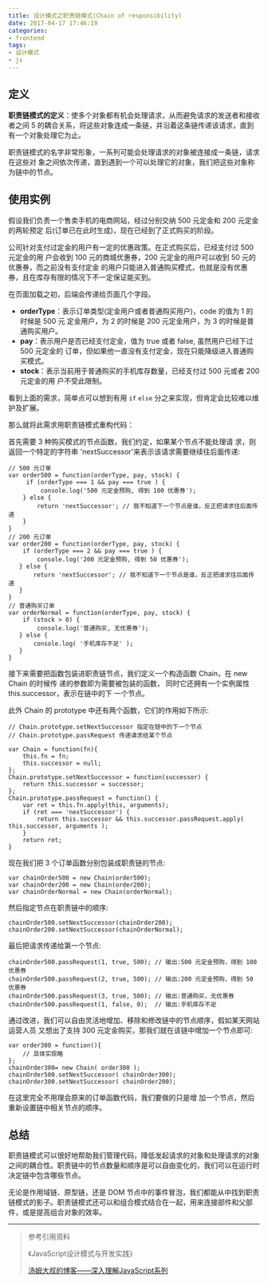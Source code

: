 ```yaml
---
title: 设计模式之职责链模式(Chain of responsibility)
date: 2017-04-17 17:46:19
categories:
- frontend
tags:
- 设计模式
- js
---
```


## 定义

**职责链模式的定义**：使多个对象都有机会处理请求，从而避免请求的发送者和接收者之间 5 的耦合关系，将这些对象连成一条链，并沿着这条链传递该请求，直到有一个对象处理它为止。

职责链模式的名字非常形象，一系列可能会处理请求的对象被连接成一条链，请求在这些对 象之间依次传递，直到遇到一个可以处理它的对象，我们把这些对象称为链中的节点。

<!-- more -->


## 使用实例


假设我们负责一个售卖手机的电商网站，经过分别交纳 500 元定金和 200 元定金的两轮预定
后(订单已在此时生成)，现在已经到了正式购买的阶段。


公司针对支付过定金的用户有一定的优惠政策。在正式购买后，已经支付过 500 元定金的用 户会收到 100 元的商城优惠券，200 元定金的用户可以收到 50 元的优惠券，而之前没有支付定金 的用户只能进入普通购买模式，也就是没有优惠券，且在库存有限的情况下不一定保证能买到。


在页面加载之初，后端会传递给页面几个字段。

- **orderType**：表示订单类型(定金用户或者普通购买用户)，code 的值为 1 的时候是 500 元 定金用户，为 2 的时候是 200 元定金用户，为 3 的时候是普通购买用户。
- **pay**：表示用户是否已经支付定金，值为 true 或者 false, 虽然用户已经下过 500 元定金的 订单，但如果他一直没有支付定金，现在只能降级进入普通购买模式。
- **stock**：表示当前用于普通购买的手机库存数量，已经支付过 500 元或者 200 元定金的用 户不受此限制。

看到上面的需求，简单点可以想到有用 `if` `else` 分之来实现，但肯定会比较难以维护及扩展。

那么就将此需求用职责链模式重构代码：

首先需要 3 种购买模式的节点函数，我们约定，如果某个节点不能处理请
求，则返回一个特定的字符串 'nextSuccessor'来表示该请求需要继续往后面传递:

```
// 500 元订单
var order500 = function(orderType, pay, stock) {
     if (orderType === 1 && pay === true ) {
         console.log('500 元定金预购, 得到 100 优惠券');
    } else {
        return 'nextSuccessor'; // 我不知道下一个节点是谁，反正把请求往后面传递
    }
}
// 200 元订单
var order200 = function(orderType, pay, stock) {
    if (orderType === 2 && pay === true ) {
        console.log('200 元定金预购, 得到 50 优惠券');
   } else {
       return 'nextSuccessor'; // 我不知道下一个节点是谁，反正把请求往后面传递
   }
}
// 普通购买订单
var orderNormal = function(orderType, pay, stock) {
    if (stock > 0) {
        console.log('普通购买, 无优惠券');
   } else {
       console.log( '手机库存不足' );
   }
}
```

接下来需要把函数包装进职责链节点，我们定义一个构造函数 Chain，在 new Chain 的时候传 递的参数即为需要被包装的函数， 同时它还拥有一个实例属性 this.successor，表示在链中的下 一个节点。

此外 Chain 的 prototype 中还有两个函数，它们的作用如下所示:

```
// Chain.prototype.setNextSuccessor 指定在链中的下一个节点
// Chain.prototype.passRequest 传递请求给某个节点

var Chain = function(fn){
    this.fn = fn;
    this.successor = null;
};
Chain.prototype.setNextSuccessor = function(successor) {
    return this.successor = successor;
};
Chain.prototype.passRequest = function() {
    var ret = this.fn.apply(this, arguments);
    if (ret === 'nextSuccessor') {
        return this.successor && this.successor.passRequest.apply( this.successor, arguments );
    }
    return ret;
}
```

现在我们把 3 个订单函数分别包装成职责链的节点:

```
var chainOrder500 = new Chain(order500);
var chainOrder200 = new Chain(order200);
var chainOrderNormal = new Chain(orderNormal);
```
然后指定节点在职责链中的顺序:

```
chainOrder500.setNextSuccessor(chainOrder200);
chainOrder200.setNextSuccessor(chainOrderNormal);
```

最后把请求传递给第一个节点:

```
chainOrder500.passRequest(1, true, 500); // 输出:500 元定金预购，得到 100 优惠券
chainOrder500.passRequest(2, true, 500); // 输出:200 元定金预购，得到 50 优惠券
chainOrder500.passRequest(3, true, 500); // 输出:普通购买，无优惠券
chainOrder500.passRequest(1, false, 0);  // 输出:手机库存不足
```


通过改进，我们可以自由灵活地增加、移除和修改链中的节点顺序，假如某天网站运营人员 又想出了支持 300 元定金购买，那我们就在该链中增加一个节点即可:


```
var order300 = function(){
	// 具体实现略
};
chainOrder300= new Chain( order300 );
chainOrder500.setNextSuccessor( chainOrder300);
chainOrder300.setNextSuccessor( chainOrder200);
```
在这里完全不用理会原来的订单函数代码，我们要做的只是增 加一个节点，然后重新设置链中相关节点的顺序。


## 总结

职责链模式可以很好地帮助我们管理代码，降低发起请求的对象和处理请求的对象之间的耦合性。职责链中的节点数量和顺序是可以自由变化的，我们可以在运行时决定链中包含哪些节点。

无论是作用域链、原型链，还是 DOM 节点中的事件冒泡，我们都能从中找到职责链模式的影子。职责链模式还可以和组合模式结合在一起，用来连接部件和父部件，或是提高组合对象的效率。


-----

> 参考引用资料
>
> 《JavaScript设计模式与开发实践》
>
> [汤姆大叔的博客——深入理解JavaScript系列](http://www.cnblogs.com/TomXu/archive/2011/12/15/2288411.html)
